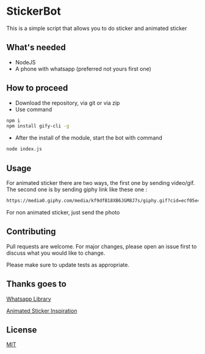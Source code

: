 # StickerBot

This is a simple script that allows you to do sticker and animated sticker

## What's needed
- NodeJS
- A phone with whatsapp (preferred not yours first one)
## How to proceed
- Download the repository, via git or via zip
- Use command
```bash
npm i
npm install gify-cli -g
```
- After the install of the module, start the bot with command
```bash
node index.js
```
## Usage
For animated sticker there are two ways, the first one by sending video/gif. The second one is by sending giphy link like these one :
```bash
https://media0.giphy.com/media/kf9dfB18XB6JGM8J7s/giphy.gif?cid=ecf05e47c7c351f68736abdbfd4210ca56a2a9fd5323e60c&rid=giphy.gif
```
For non animated sticker, just send the photo
## Contributing

Pull requests are welcome. For major changes, please open an issue first to discuss what you would like to change.

Please make sure to update tests as appropriate.

## Thanks goes to
[Whatsapp Library](https://github.com/open-wa/wa-automate-nodejs)

[Animated Sticker Inspiration](https://github.com/MhankBarBar/whatsapp-bot)
## License
[MIT](https://choosealicense.com/licenses/mit/)

